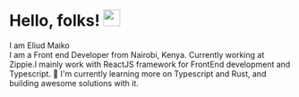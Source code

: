 # Hello, folks! <img src="https://raw.githubusercontent.com/MartinHeinz/MartinHeinz/master/wave.gif" width="30px"> 
I am Eliud Maiko 
<br>I am a Front end Developer from Nairobi, Kenya. Currently working at Zippie.I mainly work with ReactJS  framework for FrontEnd development and Typescript. 🌱 I'm currently learning more on Typescript and Rust, and building awesome solutions with it.<br><br>
